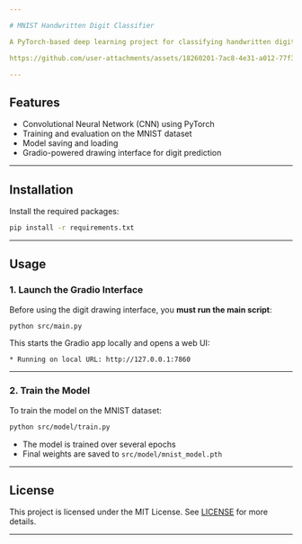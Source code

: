 ```yaml
---

# MNIST Handwritten Digit Classifier

A PyTorch-based deep learning project for classifying handwritten digits from the **MNIST dataset**. The project includes a **Gradio interface** that allows users to draw digits and get **real-time predictions**.

https://github.com/user-attachments/assets/18260201-7ac8-4e31-a012-77f3d76aad4d

---
```


## Features

- Convolutional Neural Network (CNN) using PyTorch  
- Training and evaluation on the MNIST dataset  
- Model saving and loading  
- Gradio-powered drawing interface for digit prediction  

---

## Installation

Install the required packages:

```bash
pip install -r requirements.txt
```

---

## Usage

### 1. Launch the Gradio Interface

Before using the digit drawing interface, you **must run the main script**:

```bash
python src/main.py
```

This starts the Gradio app locally and opens a web UI:

```text
* Running on local URL: http://127.0.0.1:7860
```

---

### 2. Train the Model

To train the model on the MNIST dataset:

```bash
python src/model/train.py
```

- The model is trained over several epochs
- Final weights are saved to `src/model/mnist_model.pth`

---

## License

This project is licensed under the MIT License. See [LICENSE](LICENSE) for more details.

---
